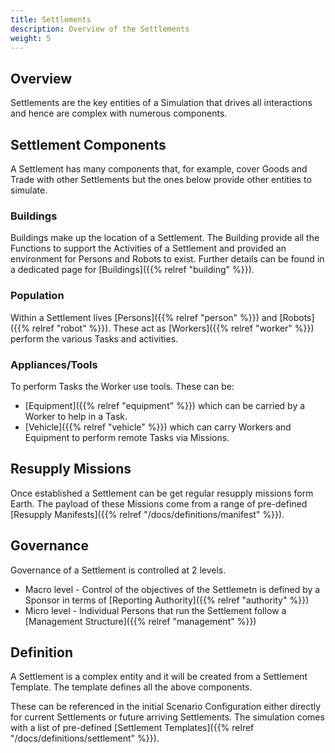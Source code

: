 ```yaml
---
title: Settlements
description: Overview of the Settlements
weight: 5
---
```


## Overview
Settlements are the key entities of a Simulation that drives all interactions and hence are complex with numerous components.

## Settlement Components
A Settlement has many components that, for example, cover Goods and Trade with other Settlements but the ones below provide other entities to simulate.

### Buildings
Buildings make up the location of a Settlement. The Building provide all the Functions to support the Activities of a Settlement and provided an environment for Persons and Robots to exist. Further details can be found in a dedicated page for [Buildings]({{% relref "building" %}}).

### Population
Within a Settlement lives [Persons]({{% relref "person" %}}) and [Robots]({{% relref "robot" %}}). These act  as [Workers]({{% relref "worker" %}}) perform the various Tasks and activities. 

### Appliances/Tools
To perform Tasks the Worker use tools. These can be:
- [Equipment]({{% relref "equipment" %}}) which can be carried by a Worker to help in a Task. 
- [Vehicle]({{% relref "vehicle" %}}) which can carry Workers and Equipment to perform remote Tasks via Missions.

## Resupply Missions
Once established a Settlement can be get regular resupply missions form Earth. The payload of these Missions come from a range of pre-defined [Resupply Manifests]({{% relref "/docs/definitions/manifest" %}}).

## Governance
Governance of a Settlement is controlled at 2 levels.
- Macro level - Control of the objectives of the Settlemetn is defined by a Sponsor in terms of [Reporting Authority]({{% relref "authority" %}})
- Micro level - Individual Persons that run the Settlement follow a [Management Structure]({{% relref "management" %}})

## Definition
A Settlement is a complex entity and it will be created from a Settlement Template. The template defines all the above components.

These can be referenced in the initial Scenario Configuration either directly for current Settlements or future arriving Settlements. The simulation comes with a list of pre-defined [Settlement Templates]({{% relref "/docs/definitions/settlement" %}}).

